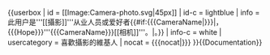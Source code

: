{{userbox
| id   = [[Image:Camera-photo.svg|45px]]
| id-c = lightblue
| info   = 此用户是'''[[攝影]]'''从业人员或爱好者{{#if:{{{CameraName|}}}|，{{{Hope}}}'''{{{CameraName}}}[[相机]]'''。|。}}
| info-c = white
| usercategory = 喜歡攝影的維基人
| nocat = {{{nocat|}}}
}}<noinclude>{{Documentation}}</noinclude>